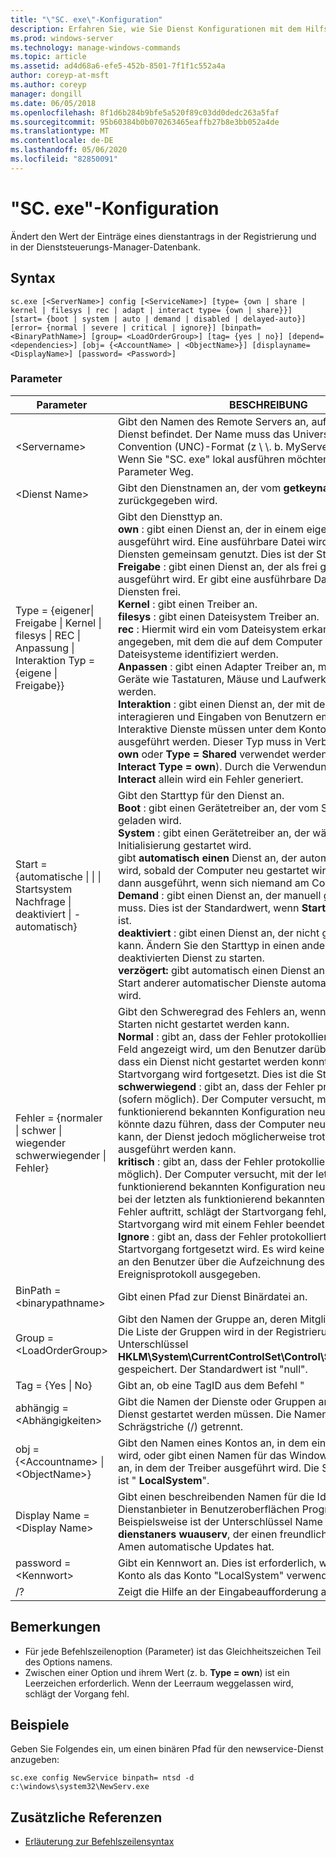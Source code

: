 ```yaml
---
title: "\"SC. exe\"-Konfiguration"
description: Erfahren Sie, wie Sie Dienst Konfigurationen mit dem Hilfsprogramm "SC. exe" ändern.
ms.prod: windows-server
ms.technology: manage-windows-commands
ms.topic: article
ms.assetid: ad4d68a6-efe5-452b-8501-7f1f1c552a4a
author: coreyp-at-msft
ms.author: coreyp
manager: dongill
ms.date: 06/05/2018
ms.openlocfilehash: 8f1d6b284b9bfe5a520f89c03dd0dedc263a5faf
ms.sourcegitcommit: 95b60384b0b070263465eaffb27b8e3bb052a4de
ms.translationtype: MT
ms.contentlocale: de-DE
ms.lasthandoff: 05/06/2020
ms.locfileid: "82850091"
---
```

# <a name="scexe-config"></a>"SC. exe"-Konfiguration

Ändert den Wert der Einträge eines dienstantrags in der Registrierung und in der Dienststeuerungs-Manager-Datenbank.

## <a name="syntax"></a>Syntax

```
sc.exe [<ServerName>] config [<ServiceName>] [type= {own | share | kernel | filesys | rec | adapt | interact type= {own | share}}] [start= {boot | system | auto | demand | disabled | delayed-auto}] [error= {normal | severe | critical | ignore}] [binpath= <BinaryPathName>] [group= <LoadOrderGroup>] [tag= {yes | no}] [depend= <dependencies>] [obj= {<AccountName> | <ObjectName>}] [displayname= <DisplayName>] [password= <Password>]
```

### <a name="parameters"></a>Parameter

|Parameter|BESCHREIBUNG|
|---------|-----------|
|\<Servername>|Gibt den Namen des Remote Servers an, auf dem sich der Dienst befindet. Der Name muss das Universal Naming Convention (UNC)-Format (z \\ \\. b. MyServer) verwenden. Wenn Sie "SC. exe" lokal ausführen möchten, lassen Sie diesen Parameter Weg.|
|\<Dienst Name>|Gibt den Dienstnamen an, der vom **getkeyname** -Vorgang zurückgegeben wird.|
|Type = {eigener\| Freigabe \| Kernel \| filesys \| REC \| Anpassung \| Interaktion Typ = {eigene \| Freigabe}} | Gibt den Diensttyp an.</br>**own** : gibt einen Dienst an, der in einem eigenen Prozess ausgeführt wird. Eine ausführbare Datei wird nicht mit anderen Diensten gemeinsam genutzt. Dies ist der Standardwert.</br>**Freigabe** : gibt einen Dienst an, der als frei gegebener Prozess ausgeführt wird. Er gibt eine ausführbare Datei mit anderen Diensten frei.</br>**Kernel** : gibt einen Treiber an.</br>**filesys** : gibt einen Dateisystem Treiber an.</br>**rec** : Hiermit wird ein vom Dateisystem erkannter Treiber angegeben, mit dem die auf dem Computer verwendeten Dateisysteme identifiziert werden.</br>**Anpassen** : gibt einen Adapter Treiber an, mit dem Hardware Geräte wie Tastaturen, Mäuse und Laufwerke identifiziert werden.</br>**Interaktion** : gibt einen Dienst an, der mit dem Desktop interagieren und Eingaben von Benutzern empfangen kann. Interaktive Dienste müssen unter dem Konto "LocalSystem" ausgeführt werden. Dieser Typ muss in Verbindung mit **Type = own** oder **Type = Shared** verwendet werden (z. b. **Type = Interact** **Type = own**). Durch die Verwendung von **Type = Interact** allein wird ein Fehler generiert.|
|Start = {automatische \| \| \| Startsystem Nachfrage \| deaktiviert \| -automatisch}|Gibt den Starttyp für den Dienst an.</br>**Boot** : gibt einen Gerätetreiber an, der vom Start Lade Modul geladen wird.</br>**System** : gibt einen Gerätetreiber an, der während der Kernel Initialisierung gestartet wird.</br>gibt **automatisch einen** Dienst an, der automatisch gestartet wird, sobald der Computer neu gestartet wird. er wird auch dann ausgeführt, wenn sich niemand am Computer anmeldet.</br>**Demand** : gibt einen Dienst an, der manuell gestartet werden muss. Dies ist der Standardwert, wenn **Start =** nicht angegeben ist.</br>**deaktiviert** : gibt einen Dienst an, der nicht gestartet werden kann. Ändern Sie den Starttyp in einen anderen Wert, um einen deaktivierten Dienst zu starten.</br>**verzögert:** gibt automatisch einen Dienst an, der nach dem Start anderer automatischer Dienste automatisch gestartet wird.|
|Fehler = {normaler \| schwer \| wiegender schwerwiegender \| Fehler}|Gibt den Schweregrad des Fehlers an, wenn der Dienst beim Starten nicht gestartet werden kann.</br>**Normal** : gibt an, dass der Fehler protokolliert und ein Meldungs Feld angezeigt wird, um den Benutzer darüber zu informieren, dass ein Dienst nicht gestartet werden konnte. Der Startvorgang wird fortgesetzt. Dies ist die Standardeinstellung.</br>**schwerwiegend** : gibt an, dass der Fehler protokolliert wird (sofern möglich). Der Computer versucht, mit der letzten als funktionierend bekannten Konfiguration neu zu starten. Dies könnte dazu führen, dass der Computer neu gestartet werden kann, der Dienst jedoch möglicherweise trotzdem nicht ausgeführt werden kann.</br>**kritisch** : gibt an, dass der Fehler protokolliert wird (sofern möglich). Der Computer versucht, mit der letzten als funktionierend bekannten Konfiguration neu zu starten. Wenn bei der letzten als funktionierend bekannten Konfiguration ein Fehler auftritt, schlägt der Startvorgang fehl, und der Startvorgang wird mit einem Fehler beendet.</br>**Ignore** : gibt an, dass der Fehler protokolliert und der Startvorgang fortgesetzt wird. Es wird keine Benachrichtigung an den Benutzer über die Aufzeichnung des Fehlers im Ereignisprotokoll ausgegeben.|
|BinPath = \<binarypathname>|Gibt einen Pfad zur Dienst Binärdatei an.|
|Group = \<LoadOrderGroup>|Gibt den Namen der Gruppe an, deren Mitglied dieser Dienst ist. Die Liste der Gruppen wird in der Registrierung im Unterschlüssel **HKLM\System\CurrentControlSet\Control\ServiceGroupOrder** gespeichert. Der Standardwert ist "null".|
|Tag = {Yes \| No}|Gibt an, ob eine TagID aus dem Befehl "| ateservice" abgerufen werden soll. Tags werden nur für Start-und Systemstart-Treiber verwendet.|
|abhängig = \<Abhängigkeiten>|Gibt die Namen der Dienste oder Gruppen an, die vor diesem Dienst gestartet werden müssen. Die Namen werden durch Schrägstriche (/) getrennt.|
|obj = {\<Accountname> \| \<ObjectName>}|Gibt den Namen eines Kontos an, in dem ein Dienst ausgeführt wird, oder gibt einen Namen für das Windows-Treiber Objekt an, in dem der Treiber ausgeführt wird. Die Standardeinstellung ist " **LocalSystem**".|
|Display Name = \<Display Name>|Gibt einen beschreibenden Namen für die Identifizierung des Dienstanbieter in Benutzeroberflächen Programmen an. Beispielsweise ist der Unterschlüssel Name eines bestimmten **dienstaners wuauserv**, der einen freundlicheren anzeigen Amen automatische Updates hat.|
|password = \<Kennwort>|Gibt ein Kennwort an. Dies ist erforderlich, wenn ein anderes Konto als das Konto "LocalSystem" verwendet wird.|
|/?|Zeigt die Hilfe an der Eingabeaufforderung an.|

## <a name="remarks"></a>Bemerkungen

-   Für jede Befehlszeilenoption (Parameter) ist das Gleichheitszeichen Teil des Options namens.
-   Zwischen einer Option und ihrem Wert (z. b. **Type = own**) ist ein Leerzeichen erforderlich. Wenn der Leerraum weggelassen wird, schlägt der Vorgang fehl.

## <a name="examples"></a>Beispiele

Geben Sie Folgendes ein, um einen binären Pfad für den newservice-Dienst anzugeben:
```
sc.exe config NewService binpath= ntsd -d c:\windows\system32\NewServ.exe
```

## <a name="additional-references"></a>Zusätzliche Referenzen

- [Erläuterung zur Befehlszeilensyntax](command-line-syntax-key.md)
